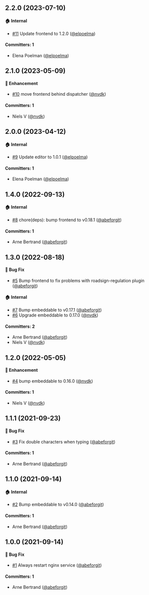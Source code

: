 







## 2.2.0 (2023-07-10)

#### :house: Internal
* [#11](https://github.com/lblod/app-gn-embeddable/pull/11) Update frontend to 1.2.0 ([@elpoelma](https://github.com/elpoelma))

#### Committers: 1
- Elena Poelman ([@elpoelma](https://github.com/elpoelma))

## 2.1.0 (2023-05-09)

#### :rocket: Enhancement
* [#10](https://github.com/lblod/app-gn-embeddable/pull/10) move frontend behind dispatcher ([@nvdk](https://github.com/nvdk))

#### Committers: 1
- Niels V ([@nvdk](https://github.com/nvdk))

## 2.0.0 (2023-04-12)

#### :house: Internal
* [#9](https://github.com/lblod/app-gn-embeddable/pull/9) Update editor to 1.0.1 ([@elpoelma](https://github.com/elpoelma))

#### Committers: 1
- Elena Poelman ([@elpoelma](https://github.com/elpoelma))

## 1.4.0 (2022-09-13)

#### :house: Internal
* [#8](https://github.com/lblod/app-gn-embeddable/pull/8) chore(deps): bump frontend to v0.18.1 ([@abeforgit](https://github.com/abeforgit))

#### Committers: 1
- Arne Bertrand ([@abeforgit](https://github.com/abeforgit))

## 1.3.0 (2022-08-18)

#### :bug: Bug Fix
* [#5](https://github.com/lblod/app-gn-embeddable/pull/5) Bump frontend to fix problems with roadsign-regulation plugin ([@abeforgit](https://github.com/abeforgit))

#### :house: Internal
* [#7](https://github.com/lblod/app-gn-embeddable/pull/7) Bump embeddable to v0.17.1 ([@abeforgit](https://github.com/abeforgit))
* [#6](https://github.com/lblod/app-gn-embeddable/pull/6)  Upgrade embeddable to 0.17.0  ([@nvdk](https://github.com/nvdk))

#### Committers: 2
- Arne Bertrand ([@abeforgit](https://github.com/abeforgit))
- Niels V ([@nvdk](https://github.com/nvdk))

## 1.2.0 (2022-05-05)

#### :rocket: Enhancement
* [#4](https://github.com/lblod/app-gn-embeddable/pull/4) bump embeddable to 0.16.0 ([@nvdk](https://github.com/nvdk))

#### Committers: 1
- Niels V ([@nvdk](https://github.com/nvdk))

## 1.1.1 (2021-09-23)

#### :bug: Bug Fix
* [#3](https://github.com/lblod/app-gn-embeddable/pull/3) Fix double characters when typing ([@abeforgit](https://github.com/abeforgit))

#### Committers: 1
- Arne Bertrand ([@abeforgit](https://github.com/abeforgit))

## 1.1.0 (2021-09-14)

#### :house: Internal
* [#2](https://github.com/lblod/app-gn-embeddable/pull/2) Bump embeddable to v0.14.0 ([@abeforgit](https://github.com/abeforgit))

#### Committers: 1
- Arne Bertrand ([@abeforgit](https://github.com/abeforgit))

## 1.0.0 (2021-09-14)

#### :bug: Bug Fix
* [#1](https://github.com/lblod/app-gn-embeddable/pull/1) Always restart nginx service ([@abeforgit](https://github.com/abeforgit))

#### Committers: 1
- Arne Bertrand ([@abeforgit](https://github.com/abeforgit))

